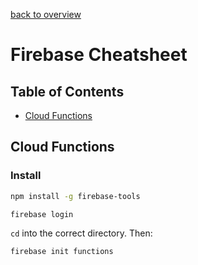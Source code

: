 [back to overview](/../..)

# Firebase Cheatsheet

## Table of Contents

- [Cloud Functions](#cloud-functions)

## Cloud Functions

### Install

```bash
npm install -g firebase-tools
```

```bash
firebase login
```

`cd` into the correct directory. Then:

```bash
firebase init functions
```
